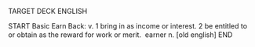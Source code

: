 TARGET DECK
ENGLISH

START
Basic
Earn
Back: v. 1 bring in as income or interest. 2 be entitled to or obtain as the reward for work or merit.  earner n. [old english]
END
